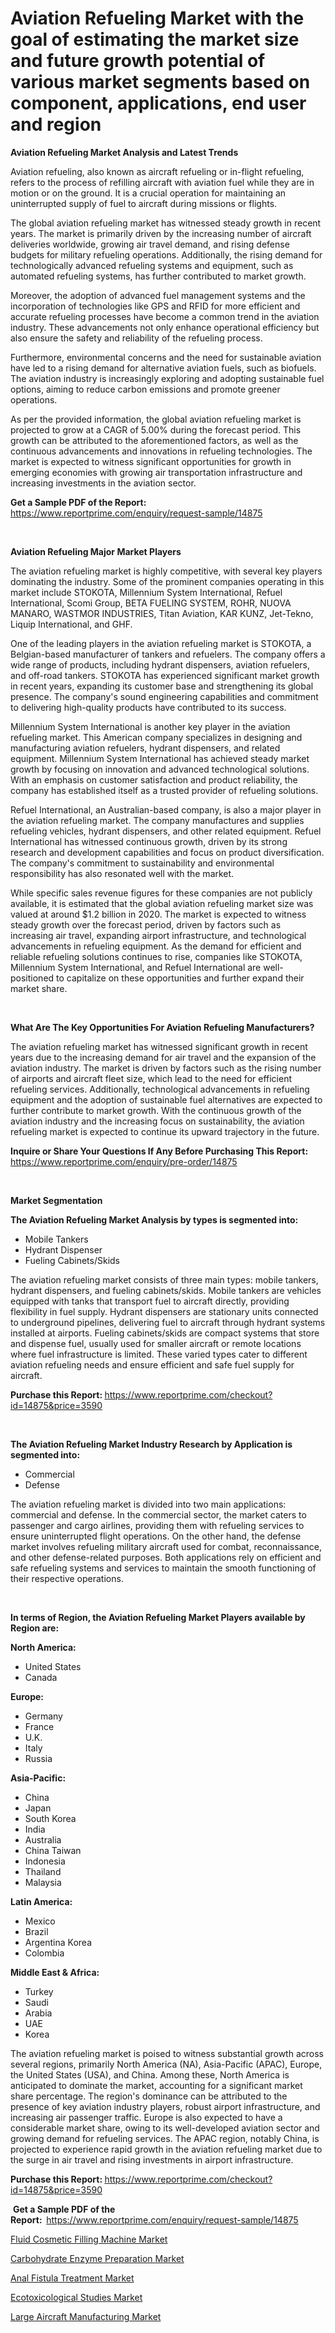 <p><h1>Aviation Refueling Market with the goal of estimating the market size and future growth potential of various market segments based on component, applications, end user and region</h1></p><p><strong>Aviation Refueling Market Analysis and Latest Trends</strong></p>
<p><p>Aviation refueling, also known as aircraft refueling or in-flight refueling, refers to the process of refilling aircraft with aviation fuel while they are in motion or on the ground. It is a crucial operation for maintaining an uninterrupted supply of fuel to aircraft during missions or flights.</p><p>The global aviation refueling market has witnessed steady growth in recent years. The market is primarily driven by the increasing number of aircraft deliveries worldwide, growing air travel demand, and rising defense budgets for military refueling operations. Additionally, the rising demand for technologically advanced refueling systems and equipment, such as automated refueling systems, has further contributed to market growth.</p><p>Moreover, the adoption of advanced fuel management systems and the incorporation of technologies like GPS and RFID for more efficient and accurate refueling processes have become a common trend in the aviation industry. These advancements not only enhance operational efficiency but also ensure the safety and reliability of the refueling process.</p><p>Furthermore, environmental concerns and the need for sustainable aviation have led to a rising demand for alternative aviation fuels, such as biofuels. The aviation industry is increasingly exploring and adopting sustainable fuel options, aiming to reduce carbon emissions and promote greener operations.</p><p>As per the provided information, the global aviation refueling market is projected to grow at a CAGR of 5.00% during the forecast period. This growth can be attributed to the aforementioned factors, as well as the continuous advancements and innovations in refueling technologies. The market is expected to witness significant opportunities for growth in emerging economies with growing air transportation infrastructure and increasing investments in the aviation sector.</p></p>
<p><strong>Get a Sample PDF of the Report:&nbsp;</strong> <a href="https://www.reportprime.com/enquiry/request-sample/14875">https://www.reportprime.com/enquiry/request-sample/14875</a></p>
<p>&nbsp;</p>
<p><strong>Aviation Refueling Major Market Players</strong></p>
<p><p>The aviation refueling market is highly competitive, with several key players dominating the industry. Some of the prominent companies operating in this market include STOKOTA, Millennium System International, Refuel International, Scomi Group, BETA FUELING SYSTEM, ROHR, NUOVA MANARO, WASTMOR INDUSTRIES, Titan Aviation, KAR KUNZ, Jet-Tekno, Liquip International, and GHF.</p><p>One of the leading players in the aviation refueling market is STOKOTA, a Belgian-based manufacturer of tankers and refuelers. The company offers a wide range of products, including hydrant dispensers, aviation refuelers, and off-road tankers. STOKOTA has experienced significant market growth in recent years, expanding its customer base and strengthening its global presence. The company's sound engineering capabilities and commitment to delivering high-quality products have contributed to its success.</p><p>Millennium System International is another key player in the aviation refueling market. This American company specializes in designing and manufacturing aviation refuelers, hydrant dispensers, and related equipment. Millennium System International has achieved steady market growth by focusing on innovation and advanced technological solutions. With an emphasis on customer satisfaction and product reliability, the company has established itself as a trusted provider of refueling solutions.</p><p>Refuel International, an Australian-based company, is also a major player in the aviation refueling market. The company manufactures and supplies refueling vehicles, hydrant dispensers, and other related equipment. Refuel International has witnessed continuous growth, driven by its strong research and development capabilities and focus on product diversification. The company's commitment to sustainability and environmental responsibility has also resonated well with the market.</p><p>While specific sales revenue figures for these companies are not publicly available, it is estimated that the global aviation refueling market size was valued at around $1.2 billion in 2020. The market is expected to witness steady growth over the forecast period, driven by factors such as increasing air travel, expanding airport infrastructure, and technological advancements in refueling equipment. As the demand for efficient and reliable refueling solutions continues to rise, companies like STOKOTA, Millennium System International, and Refuel International are well-positioned to capitalize on these opportunities and further expand their market share.</p></p>
<p>&nbsp;</p>
<p><strong>What Are The Key Opportunities For Aviation Refueling Manufacturers?</strong></p>
<p><p>The aviation refueling market has witnessed significant growth in recent years due to the increasing demand for air travel and the expansion of the aviation industry. The market is driven by factors such as the rising number of airports and aircraft fleet size, which lead to the need for efficient refueling services. Additionally, technological advancements in refueling equipment and the adoption of sustainable fuel alternatives are expected to further contribute to market growth. With the continuous growth of the aviation industry and the increasing focus on sustainability, the aviation refueling market is expected to continue its upward trajectory in the future.</p></p>
<p><strong>Inquire or Share Your Questions If Any Before Purchasing This Report:</strong> <a href="https://www.reportprime.com/enquiry/pre-order/14875">https://www.reportprime.com/enquiry/pre-order/14875</a></p>
<p>&nbsp;</p>
<p><strong>Market Segmentation</strong></p>
<p><strong>The Aviation Refueling Market Analysis by types is segmented into:</strong></p>
<p><ul><li>Mobile Tankers</li><li>Hydrant Dispenser</li><li>Fueling Cabinets/Skids</li></ul></p>
<p><p>The aviation refueling market consists of three main types: mobile tankers, hydrant dispensers, and fueling cabinets/skids. Mobile tankers are vehicles equipped with tanks that transport fuel to aircraft directly, providing flexibility in fuel supply. Hydrant dispensers are stationary units connected to underground pipelines, delivering fuel to aircraft through hydrant systems installed at airports. Fueling cabinets/skids are compact systems that store and dispense fuel, usually used for smaller aircraft or remote locations where fuel infrastructure is limited. These varied types cater to different aviation refueling needs and ensure efficient and safe fuel supply for aircraft.</p></p>
<p><strong>Purchase this Report:&nbsp;</strong><a href="https://www.reportprime.com/checkout?id=14875&price=3590">https://www.reportprime.com/checkout?id=14875&price=3590</a></p>
<p>&nbsp;</p>
<p><strong>The Aviation Refueling Market Industry Research by Application is segmented into:</strong></p>
<p><ul><li>Commercial</li><li>Defense</li></ul></p>
<p><p>The aviation refueling market is divided into two main applications: commercial and defense. In the commercial sector, the market caters to passenger and cargo airlines, providing them with refueling services to ensure uninterrupted flight operations. On the other hand, the defense market involves refueling military aircraft used for combat, reconnaissance, and other defense-related purposes. Both applications rely on efficient and safe refueling systems and services to maintain the smooth functioning of their respective operations.</p></p>
<p>&nbsp;</p>
<p><strong>In terms of Region, the Aviation Refueling Market Players available by Region are:</strong></p>
<p>
    <p> <strong> North America: </strong>
        <ul>
            <li>United States</li>
            <li>Canada</li>
        </ul>
        </p> 
    <p> <strong> Europe: </strong>
        <ul>
            <li>Germany</li>
            <li>France</li>
            <li>U.K.</li>
            <li>Italy</li>
            <li>Russia</li>
        </ul>
        </p> 
    <p> <strong> Asia-Pacific: </strong>
        <ul>
            <li>China</li>
            <li>Japan</li>
            <li>South Korea</li>
            <li>India</li>
            <li>Australia</li>
            <li>China Taiwan</li>
            <li>Indonesia</li>
            <li>Thailand</li>
            <li>Malaysia</li>
        </ul>
        </p> 
    <p> <strong> Latin America: </strong>
        <ul>
            <li>Mexico</li>
            <li>Brazil</li>
            <li>Argentina Korea</li>
            <li>Colombia</li>
        </ul>
        </p> 
    <p> <strong> Middle East & Africa: </strong>
        <ul>
            <li>Turkey</li>
            <li>Saudi</li>
            <li>Arabia</li>
            <li>UAE</li>
            <li>Korea</li>
        </ul>
    </p>
    </p>
<p><p>The aviation refueling market is poised to witness substantial growth across several regions, primarily North America (NA), Asia-Pacific (APAC), Europe, the United States (USA), and China. Among these, North America is anticipated to dominate the market, accounting for a significant market share percentage. The region's dominance can be attributed to the presence of key aviation industry players, robust airport infrastructure, and increasing air passenger traffic. Europe is also expected to have a considerable market share, owing to its well-developed aviation sector and growing demand for refueling services. The APAC region, notably China, is projected to experience rapid growth in the aviation refueling market due to the surge in air travel and rising investments in airport infrastructure.</p></p>
<p><strong>Purchase this Report: </strong><a href="https://www.reportprime.com/checkout?id=14875&price=3590">https://www.reportprime.com/checkout?id=14875&price=3590</a></p>
<p>&nbsp;<strong>Get a Sample PDF of the Report:&nbsp;&nbsp;</strong><a href="https://www.reportprime.com/enquiry/request-sample/14875">https://www.reportprime.com/enquiry/request-sample/14875</a></p>
<p><strong></strong></p>
<p><p><a href="https://www.linkedin.com/pulse/fluid-cosmetic-filling-machine-market-size-share-amp-trends-ufeme?trackingId=t7xfVmY%2BSl%2B3uvh2bRiiHA%3D%3D">Fluid Cosmetic Filling Machine Market</a></p><p><a href="https://www.linkedin.com/pulse/carbohydrate-enzyme-preparation-market-research-report-u0wbe?trackingId=xOvk%2BcR4R4aJHNST2aZzyg%3D%3D">Carbohydrate Enzyme Preparation Market</a></p><p><a href="https://medium.com/@zolajenkins1966/anal-fistula-treatment-market-trends-and-market-analysis-forecasted-for-period-2023-2030-27d7456738d7">Anal Fistula Treatment Market</a></p><p><a href="https://medium.com/@zolajenkins1966/ecotoxicological-studies-market-competitive-analysis-market-trends-and-forecast-to-2030-b19b52ba6e24">Ecotoxicological Studies Market</a></p><p><a href="https://www.linkedin.com/pulse/large-aircraft-manufacturing-market-size-2024-2031-global-industrial-gmxpe?trackingId=KrnIGzgFSLSwVVL7MybrYw%3D%3D">Large Aircraft Manufacturing Market</a></p></p>